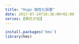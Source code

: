 ```yaml
---
title: "Hugo 個性化設置"
date: 2017-07-24T18:36:00+02:00
series: [朝花夕拾]
---
```


```r
install.packages('hms')
library(hms)
```